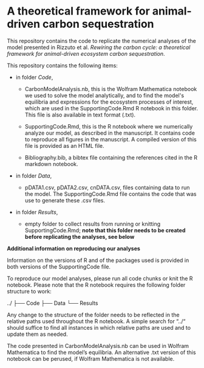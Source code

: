# A theoretical framework for animal-driven carbon sequestration

This repository contains the code to replicate the numerical analyses of the model presented in Rizzuto et al. _Rewiring the carbon cycle: a theoretical framework for animal-driven ecosystem carbon sequestration_.

This repository contains the following items:

* in folder _Code_,
  - CarbonModelAnalysis.nb, this is the Wolfram Mathematica notebook we used to solve the model analytically, and to find the model's equilibria and expressions for the ecosystem processes of interest, which are used in the SupportingCode.Rmd R notebook in this folder. This file is also available in text format (.txt).

  - SupportingCode.Rmd, this is the R notebook where we numerically analyze our model, as described in the manuscript. It contains code to reproduce all figures in the manuscript. A compiled version of this file is provided as an HTML file.

  - Bibliography.bib, a bibtex file containing the references cited in the R markdown notebook.

* in folder _Data_,
  - pDATA1.csv, pDATA2.csv, cnDATA.csv, files containing data to run the model. The SupportingCode.Rmd file contains the code that was use to generate these .csv files.

* in folder _Results_,  
  - empty folder to collect results from running or knitting SupportingCode.Rmd; **note that this folder needs to be created before replicating the analyses, see below**

**Additional information on reproducing our analyses**

Information on the versions of R and of the packages used is provided in both versions of the SupportingCode file.

To reproduce our model analyses, please run all code chunks or knit the R notebook. Please note that the R notebook requires the following folder structure to work:

../
├── Code
├── Data
└── Results

Any change to the structure of the folder needs to be reflected in the relative paths used throughout the R notebook. A simple search for “../“ should suffice to find all instances in which relative paths are used and to update them as needed.

The code presented in CarbonModelAnalysis.nb can be used in Wolfram Mathematica to find the model’s equilibria. An alternative .txt version of this notebook can be perused, if Wolfram Mathematica is not available.

